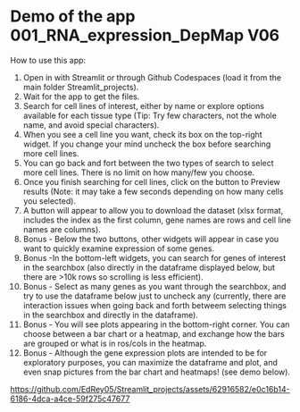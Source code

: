 
# Demo of the app 001_RNA_expression_DepMap V06

How to use this app:
1. Open in with Streamlit or through Github Codespaces (load it from the main folder Streamlit_projects).
2. Wait for the app to get the files.
3. Search for cell lines of interest, either by name or explore options available for each tissue type (Tip: Try few characters, not the whole name, and avoid special characters).
4. When you see a cell line you want, check its box on the top-right widget. If you change your mind uncheck the box before searching more cell lines.
5. You can go back and fort between the two types of search to select more cell lines. There is no limit on how many/few you choose.
6. Once you finish searching for cell lines, click on the button to Preview results (Note: it may take a few seconds depending on how many cells you selected).
7. A button will appear to allow you to download the dataset (xlsx format, includes the index as the first column, gene names are rows and cell line names are columns).
8. Bonus - Below the two buttons, other widgets will appear in case you want to quickly examine expression of some genes.
9. Bonus -In the bottom-left widgets, you can search for genes of interest in the searchbox (also directly in the dataframe displayed below, but there are >10k rows so scrolling is less efficient).
10. Bonus - Select as many genes as you want through the searchbox, and try to use the dataframe below just to uncheck any (currently, there are interaction issues when going back and forth betweem selecting things in the searchbox and directly in the dataframe).
11. Bonus - You will see plots appearing in the bottom-right corner. You can choose between a bar chart or a heatmap, and exchange how the bars are grouped or what is in ros/cols in the heatmap.
12. Bonus - Although the gene expression plots are intended to be for exploratory purposes, you can maximize the dataframe and plot, and even snap pictures from the bar chart and heatmaps! (see demo below).

https://github.com/EdRey05/Streamlit_projects/assets/62916582/e0c16b14-6186-4dca-a4ce-59f275c47677
